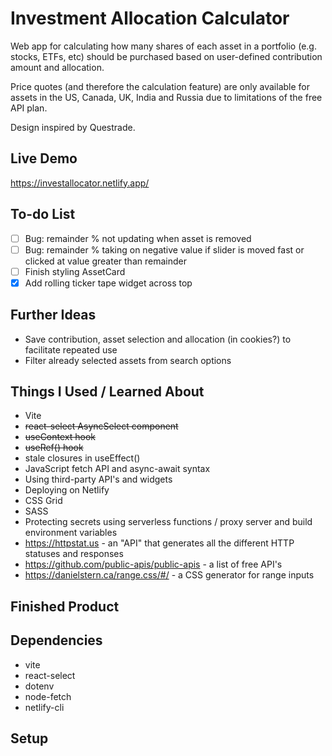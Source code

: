 # Investment Allocation Calculator
Web app for calculating how many shares of each asset in a portfolio (e.g. stocks, ETFs, etc) should be purchased based on user-defined contribution amount and allocation.  
  
Price quotes (and therefore the calculation feature) are only available for assets in the US, Canada, UK, India and Russia due to limitations of the free API plan.  
  
Design inspired by Questrade.  
  
## Live Demo  
https://investallocator.netlify.app/  
  
## To-do List  
- [ ] Bug: remainder % not updating when asset is removed
- [ ] Bug: remainder % taking on negative value if slider is moved fast or clicked at value greater than remainder
- [ ] Finish styling AssetCard
- [x] Add rolling ticker tape widget across top  
  
## Further Ideas  
* Save contribution, asset selection and allocation (in cookies?) to facilitate repeated use
* Filter already selected assets from search options

## Things I Used / Learned About
* Vite
* ~~react-select AsyncSelect component~~
* ~~useContext hook~~
* ~~useRef() hook~~
* stale closures in useEffect() 
* JavaScript fetch API and async-await syntax
* Using third-party API's and widgets
* Deploying on Netlify
* CSS Grid
* SASS
* Protecting secrets using serverless functions / proxy server and build environment variables
* https://httpstat.us - an "API" that generates all the different HTTP statuses and responses
* https://github.com/public-apis/public-apis - a list of free API's
* https://danielstern.ca/range.css/#/ - a CSS generator for range inputs

## Finished Product  
## Dependencies
* vite
* react-select
* dotenv
* node-fetch
* netlify-cli  

## Setup
